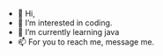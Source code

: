 - 👋 Hi, 
- 👀 I’m interested in coding.
- 🌱 I’m currently learning java
- 📫 For you to reach me, message me.

<!---
wsxinxin/wsxinxin is a ✨ special ✨ repository because its `README.md` (this file) appears on your GitHub profile.
You can click the Preview link to take a look at your changes.
--->
